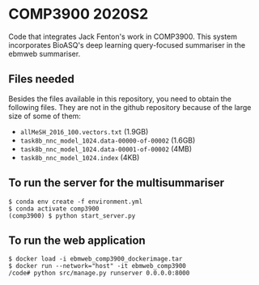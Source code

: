 # COMP3900 2020S2

Code that integrates Jack Fenton's work in COMP3900. This system incorporates BioASQ's deep learning query-focused summariser in the ebmweb summariser.

## Files needed

Besides the files available in this repository, you need to obtain the following files. They are not in the github repository because of the large size of some of them:

- `allMeSH_2016_100.vectors.txt` (1.9GB)
- `task8b_nnc_model_1024.data-00000-of-00002` (1.6GB)
- `task8b_nnc_model_1024.data-00001-of-00002` (4MB)
- `task8b_nnc_model_1024.index` (4KB)

## To run the server for the multisummariser
```
$ conda env create -f environment.yml
$ conda activate comp3900
(comp3900) $ python start_server.py
```

## To run the web application
```
$ docker load -i ebmweb_comp3900_dockerimage.tar
$ docker run --network="host" -it ebmweb_comp3900
/code# python src/manage.py runserver 0.0.0.0:8000
```